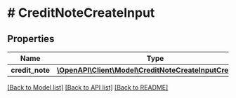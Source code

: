 # # CreditNoteCreateInput

## Properties

Name | Type | Description | Notes
------------ | ------------- | ------------- | -------------
**credit_note** | [**\OpenAPI\Client\Model\CreditNoteCreateInputCreditNote**](CreditNoteCreateInputCreditNote.md) |  |

[[Back to Model list]](../../README.md#models) [[Back to API list]](../../README.md#endpoints) [[Back to README]](../../README.md)
